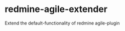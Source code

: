 redmine-agile-extender
======================

Extend the default-functionality of redmine agile-plugin
